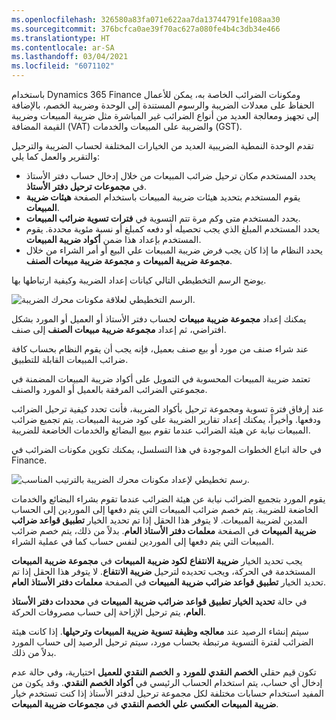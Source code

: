 ```yaml
---
ms.openlocfilehash: 326580a83fa071e622aa7da13744791fe108aa30
ms.sourcegitcommit: 376bcfca0ae39f70ac627a080fe4b4c3db34e466
ms.translationtype: HT
ms.contentlocale: ar-SA
ms.lasthandoff: 03/04/2021
ms.locfileid: "6071102"
---
```


باستخدام Dynamics 365 Finance ومكونات الضرائب الخاصة به، يمكن للأعمال الحفاظ على معدلات الضريبة والرسوم المستندة إلى الوحدة وضريبة الخصم، بالإضافة إلى تجهيز ومعالجة العديد من أنواع الضرائب غير المباشرة مثل ضريبة المبيعات وضريبة القيمة المضافة (VAT) والضريبة على المبيعات والخدمات (GST).

تقدم الوحدة النمطية الضريبية العديد من الخيارات المختلفة لحساب الضريبة والترحيل والتقرير والعمل كما يلي:

- يحدد المستخدم مكان ترحيل ضرائب المبيعات من خلال إدخال حساب دفتر الأستاذ في **مجموعات ترحيل دفتر الأستاذ**.
- يقوم المستخدم بتحديد هيئات ضريبة المبيعات باستخدام الصفحة **هيئات ضريبة المبيعات**.
- يحدد المستخدم متى وكم مرة تتم التسوية في **فترات تسوية ضرائب المبيعات**.
- يحدد المستخدم المبلغ الذي يجب تحصيله أو دفعه كمبلغ أو نسبة مئوية محددة. يقوم المستخدم بإعداد هذا ضمن **أكواد ضريبة المبيعات**.
- يحدد النظام ما إذا كان يجب فرض ضريبة المبيعات علي البيع أو أمر الشراء من خلال **مجموعة ضريبة المبيعات** و **مجموعة ضريبة مبيعات الصنف**.

يوضح الرسم التخطيطي التالي كيانات إعداد الضريبة وكيفية ارتباطها بها.
 
![الرسم التخطيطي لعلاقة مكونات محرك الضريبة.](../media/tax-engine.png)

يمكنك إعداد **مجموعة ضريبة مبيعات** لحساب دفتر الأستاذ أو العميل أو المورد بشكل افتراضي، ثم إعداد **مجموعة ضريبة مبيعات الصنف** إلى صنف.

عند شراء صنف من مورد أو بيع صنف بعميل، فإنه يجب أن يقوم النظام بحساب كافة ضرائب المبيعات القابلة للتطبيق.

تعتمد ضريبة المبيعات المحسوبة في التمويل على أكواد ضريبة المبيعات المضمنة في مجموعتي الضرائب المرفقة بالعميل أو المورد والصنف.

عند إرفاق فترة تسوية ومجموعة ترحيل بأكواد الضريبة، فأنت تحدد كيفية ترحيل الضرائب ودفعها. وأخيراً، يمكنك إعداد تقارير الضريبة على كود ضريبة المبيعات. يتم تجميع ضرائب المبيعات نيابة عن هيئة الضرائب عندما تقوم ببيع البضائع والخدمات الخاضعة للضريبة.

في حالة اتباع الخطوات الموجودة في هذا التسلسل، يمكنك تكوين مكونات الضرائب في Finance.

![رسم تخطيطي لإعداد مكونات محرك الضريبة بالترتيب المناسب.](../media/tax-engine-setup-flow.png)

يقوم المورد بتجميع الضرائب نيابة عن هيئة الضرائب عندما تقوم بشراء البضائع والخدمات الخاضعة للضريبة. يتم خصم ضرائب المبيعات التي يتم دفعها إلى الموردين إلى الحساب المدين لضريبة المبيعات. لا يتوفر هذا الحقل إذا تم تحديد الخيار **تطبيق قواعد ضرائب ضريبة المبيعات** في الصفحة **معلمات دفتر الأستاذ العام**. بدلاً من ذلك، يتم خصم ضرائب المبيعات التي يتم دفعها إلى الموردين لنفس حساب كما في عملية الشراء.

يجب تحديد الخيار **ضريبة الانتفاع** **لكود ضريبة المبيعات** في **مجموعة ضريبة المبيعات** المستخدمة في الحركة، ويجب تحديده لترحيل **ضريبة الانتفاع**. لا يتوفر هذا الحقل إذا تم تحديد الخيار **تطبيق قواعد ضرائب ضريبة المبيعات** في الصفحة **معلمات دفتر الأستاذ العام**. 

في حالة **تحديد الخيار تطبيق قواعد ضرائب ضريبة المبيعات** في **محددات دفتر الأستاذ العام**، يتم ترحيل الإزاحة إلى حساب مصروفات الحركة.

سيتم إنشاء الرصيد عند **معالجه وظيفة تسوية ضريبة المبيعات وترحيلها**. إذا كانت هيئة الضرائب لفترة التسوية مرتبطة بحساب مورد، سيتم ترحيل الرصيد إلى حساب المورد بدلاً من ذلك.

تكون قيم حقلي **الخصم النقدي للمورد** و **الخصم النقدي للعميل** اختيارية، وفي حالة عدم إدخال أي حساب، يتم استخدام الحساب الرئيسي في **أكواد الخصم النقدي**. وقد يكون من المفيد استخدام حسابات مختلفة لكل مجموعة ترحيل لدفتر الأستاذ إذا كنت تستخدم خيار  **ضريبة المبيعات العكسي علي الخصم النقدي** في **مجموعات ضريبة المبيعات**.

